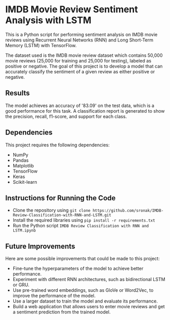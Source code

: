 # IMDB Movie Review Sentiment Analysis with LSTM
This is a Python script for performing sentiment analysis on IMDB movie reviews using Recurrent Neural Networks (RNN) and Long Short-Term Memory (LSTM) with TensorFlow.

The dataset used is the IMDB movie review dataset which contains 50,000 movie reviews (25,000 for training and 25,000 for testing), labeled as positive or negative. The goal of this project is to develop a model that can accurately classify the sentiment of a given review as either positive or negative.

## Results
The model achieves an accuracy of '83.09' on the test data, which is a good performance for this task. A classification report is generated to show the precision, recall, f1-score, and support for each class.

## Dependencies
This project requires the following dependencies:

- NumPy
- Pandas
- Matplotlib
- TensorFlow
- Keras
- Scikit-learn

## Instructions for Running the Code
- Clone the repository using ```git clone https://github.com/sronak/IMDB-Review-Classification-with-RNN-and-LSTM.git```
- Install the required libraries using ```pip install -r requirements.txt```
- Run the Python script ```IMDB Review Classification with RNN and LSTM.ipynb```

## Future Improvements
Here are some possible improvements that could be made to this project:

- Fine-tune the hyperparameters of the model to achieve better performance.
- Experiment with different RNN architectures, such as bidirectional LSTM or GRU.
- Use pre-trained word embeddings, such as GloVe or Word2Vec, to improve the performance of the model.
- Use a larger dataset to train the model and evaluate its performance.
- Build a web application that allows users to enter movie reviews and get a sentiment prediction from the trained model.
